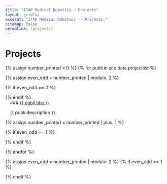 ```yaml
---
title: "ITAP Medical Robotics - Projects"
layout: gridlay
excerpt: "ITAP Medical Robotics -- Projects."
sitemap: false
permalink: /projects/
---
```



# Projects

{% assign number_printed = 0 %}
{% for publi in site.data.projectlist %}

{% assign even_odd = number_printed | modulo: 2 %}

{% if even_odd == 0 %}
<div class="row">
{% endif %}


<div style="padding-left:15px;padding-right:15px;"> <!--<div class="col-sm-6 clearfix">-->
<div class="well">
### <pubtit><a href="{{ site.url }}{{ site.baseurl }}/projects/{{ publi.url }}">{{ publi.title }}</a></pubtit>
<p>{{ publi.description }}</p>
</div>
</div>


{% assign number_printed = number_printed | plus: 1 %}

{% if even_odd == 1 %}
</div>
{% endif %}

{% endfor %}

{% assign even_odd = number_printed | modulo: 2 %}
{% if even_odd == 1 %}
</div>
{% endif %}

<p> &nbsp; </p>
